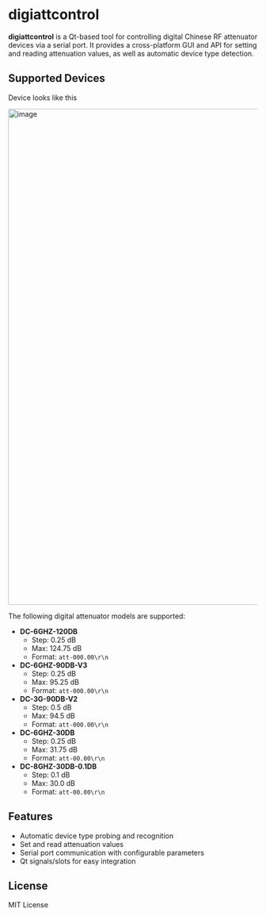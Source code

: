 # digiattcontrol

**digiattcontrol** is a Qt-based tool for controlling digital Chinese RF attenuator devices via a serial port. It provides a cross-platform GUI and API for setting and reading attenuation values, as well as automatic device type detection.

## Supported Devices

Device looks like this

<img width="1000" height="1000" alt="image" src="https://github.com/user-attachments/assets/9e80430d-48e9-46fd-9a0a-7f5667c377d5" />


The following digital attenuator models are supported:

- **DC-6GHZ-120DB**
  - Step: 0.25 dB
  - Max: 124.75 dB
  - Format: `att-000.00\r\n`
- **DC-6GHZ-90DB-V3**
  - Step: 0.25 dB
  - Max: 95.25 dB
  - Format: `att-000.00\r\n`
- **DC-3G-90DB-V2**
  - Step: 0.5 dB
  - Max: 94.5 dB
  - Format: `att-000.00\r\n`
- **DC-6GHZ-30DB**
  - Step: 0.25 dB
  - Max: 31.75 dB
  - Format: `att-00.00\r\n`
- **DC-8GHZ-30DB-0.1DB**
  - Step: 0.1 dB
  - Max: 30.0 dB
  - Format: `att-00.00\r\n`

## Features

- Automatic device type probing and recognition
- Set and read attenuation values
- Serial port communication with configurable parameters
- Qt signals/slots for easy integration

## License

MIT License
